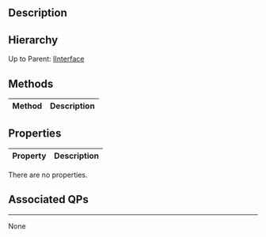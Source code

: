 ## Description

## Hierarchy
Up to Parent: [IInterface](IInterface)

## Methods
| Method | Description |
| ------------- | ------------- |

## Properties
| Property | Description |
| ------------- | ------------- |
There are no properties.

## Associated QPs
---
None